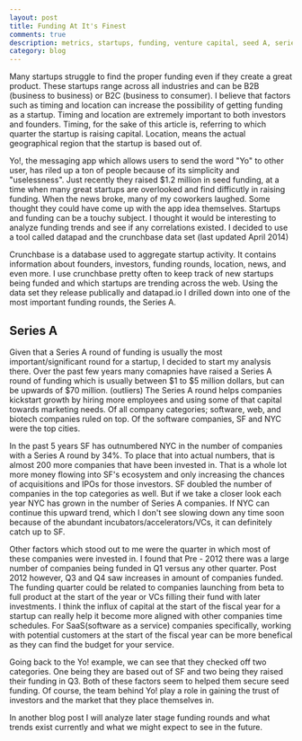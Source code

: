 ```yaml
---
layout: post
title: Funding At It's Finest
comments: true
description: metrics, startups, funding, venture capital, seed A, series A 
category: blog
---
```


Many startups struggle to find the proper funding even if they create a great product. These startups range across all industries and can be B2B (business to business) or B2C (business to consumer). I believe that factors such as timing and location can increase the possibility of getting funding as a startup. Timing and location are extremely important to both investors and founders. Timing, for the sake of this article is, referring to which quarter the startup is raising capital. Location, means the actual geographical region that the startup is based out of. 

Yo!, the messaging app which allows users to send the word "Yo" to other user, has riled up a ton of people because of its simplicity and "uselessness". Just recently they raised $1.2 million in seed funding, at a time when many great startups are overlooked and find difficutly in raising funding. When the news broke, many of my coworkers laughed. Some thought they could have come up with the app idea themselves. Startups and funding can be a touchy subject. I thought it would be interesting to analyze funding trends and see if any correlations existed. I decided to use a tool called datapad and the crunchbase data set (last updated April 2014)

<!--more-->

Crunchbase is a database used to aggregate startup activity. It contains information about founders, investors, funding rounds, location, news, and even more. I use crunchbase pretty often to keep track of new startups being funded and which startups are trending across the web. Using the data set they release publically and datapad.io I drilled down into one of the most important funding rounds, the Series A.

Series A 
-------------

Given that a Series A round of funding is usually the most important/significant round for a startup, I decided to start my analysis there. Over the past few years many comapnies have raised a Series A round of funding which is usually between $1 to $5 million dollars, but can be upwards of $70 million. (outliers) The Series A round helps companies kickstart growth by hiring more employees and using some of that capital towards marketing needs. Of all company categories; software, web, and biotech companies ruled on top. Of the software companies, SF and NYC were the top cities. 

In the past 5 years SF has outnumbered NYC in the number of companies with a Series A round by 34%. To place that into actual numbers, that is almost 200 more companies that have been invested in. That is a whole lot more money flowing into SF's ecosystem and only increasing the chances of acquisitions and IPOs for those investors. SF doubled the number of companies in the top categories as well. But if we take a closer look each year NYC has grown in the number of Series A companies. If NYC can continue this upward trend, which I don't see slowing down any time soon because of the abundant incubators/accelerators/VCs, it can definitely catch up to SF. 

Other factors which stood out to me were the quarter in which most of these companies were invested in. I found that Pre - 2012 there was a large number of companies being funded in Q1 versus any other quarter. Post 2012 however, Q3 and Q4 saw increases in amount of companies funded. The funding quarter could be related to companies launching from beta to full product at the start of the year or VCs filling their fund with later investments. I think the influx of capital at the start of the fiscal year for a startup can really help it become more aligned with other companies time schedules. For SaaS(software as a service) companies specifically, working with potential customers at the start of the fiscal year can be more benefical as they can find the budget for your service. 

Going back to the Yo! example, we can see that they checked off two categories. One being they are based out of SF and two being they raised their funding in Q3. Both of these factors seem to helped them secure seed funding. Of course, the team behind Yo! play a role in gaining the trust of investors and the market that they place themselves in. 


In another blog post I will analyze later stage funding rounds and what trends exist currently and what we might expect to see in the future. 









